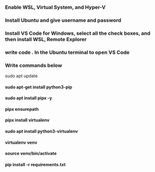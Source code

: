 ### Enable WSL, Virtual System, and Hyper-V
### Install Ubuntu and give username and password
### Install VS Code for Windows, select all the check boxes, and then install WSL, Remote Explorer
### write code . In the Ubuntu terminal to open VS Code
### Write commands below
  sudo apt update
  #### sudo apt-get install python3-pip
  #### sudo apt install pipx -y
  #### pipx ensurepath
  #### pipx install virtualenv
  #### sudo apt install python3-virtualenv
  #### virtualenv venv
  #### source venv/bin/activate
  #### pip install -r requirements.txt


